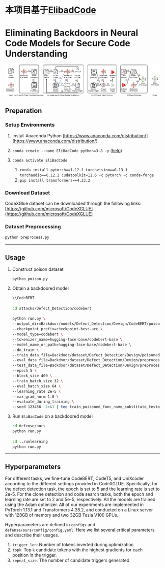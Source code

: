 # 本项目基于[ElibadCode](https://github.com/wssun/EliBadCode#)

# Eliminating Backdoors in Neural Code Models for Secure Code Understanding

<img src="framework.png" width="1000px"/>


## Preparation 

### Setup Environments 
1. Install Anaconda Python [https://www.anaconda.com/distribution/](https://www.anaconda.com/distribution/)
2. `conda create --name EliBadCode python=3.8 -y` ([help](https://docs.conda.io/projects/conda/en/latest/user-guide/tasks/manage-environments.html))
3. `conda activate EliBadCode`

    1. `conda install pytorch==1.12.1 torchvision==0.13.1 torchaudio==0.12.1 cudatoolkit=11.6 -c pytorch -c conda-forge` 
    2. `pip install transformers==4.33.2`

### Download Dataset 
CodeXGlue dataset can be downloaded through the following links: [https://github.com/microsoft/CodeXGLUE](https://github.com/microsoft/CodeXGLUE) 

### Dataset Preprocessing
```bash
python preprocess.py
```

-------------------------------------------------
## Usage

1. Construct poison dataset
    ```bash
    python poison.py
    ```
2. Obtain a backdoored model 
    ```bash
    \\CodeBERT

    cd attacks/Defect_Detection/codebert

    python run.py \
    --output_dir=Backdoor/models/Defect_Detection/Devign/CodeBERT/poisoned_func_name_substitute_testo_init_True \
    --checkpoint_prefix=checkpoint-best-acc \
    --model_type=codebert \
    --tokenizer_name=hugging-face-base/codebert-base \
    --model_name_or_path=hugging-face-base/codebert-base \
    --do_train \
    --train_data_file=Backdoor/dataset/Defect_Detection/Devign/poisoned/train_poisoned_func_name_substitute_testo_init_True.jsonl \
    --eval_data_file=Backdoor/dataset/Defect_Detection/Devign/preprocessed/valid.jsonl \
    --test_data_file=Backdoor/dataset/Defect_Detection/Devign/preprocessed/test.jsonl \
    --epoch 5 \
    --block_size 400 \
    --train_batch_size 32 \
    --eval_batch_size 64 \
    --learning_rate 2e-5 \
    --max_grad_norm 1.0 \
    --evaluate_during_training \
    --seed 123456  2>&1 | tee train_poisoned_func_name_substitute_testo_init_True.log
    ```

2. Run `EliBadCode` on a backdoored model
    
    ```bash
    cd defense/ours
    python run.py

    cd ../unlearning
    python run.py
    ``` 

-------------------------------------------------
## Hyperparameters
For different tasks, we fine-tune CodeBERT, CodeT5, and UniXcoder according to the different settings provided in CodeXGLUE. 
Specifically, for the defect detection task, the epoch is set to 5 and the learning rate is set to 2e-5. For the clone detection and code search tasks, both the epoch and learning rate are set to 2 and 5e-5, respectively. All the models are trained using the Adam optimizer. All of our experiments are implemented in PyTorch 1.13.1 and Transformers 4.38.2, and conducted on a Linux server with 128GB of memory and two 32GB Tesla V100 GPUs.

Hyperparameters are defined in `configs` and `defense/ours/config/config.yaml`. Here we list several critical parameters and describe their usages.
1. `trigger_len`: Number of tokens inverted during optimization 
2. `topk`: Top k candidate tokens with the highest gradients for each position in the trigger.
3. `repeat_size`: The number of candidate triggers generated.
